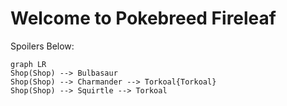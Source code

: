 # Welcome to Pokebreed Fireleaf

Spoilers Below:


```mermaid
graph LR
Shop(Shop) --> Bulbasaur
Shop(Shop) --> Charmander --> Torkoal{Torkoal}
Shop(Shop) --> Squirtle --> Torkoal

```
